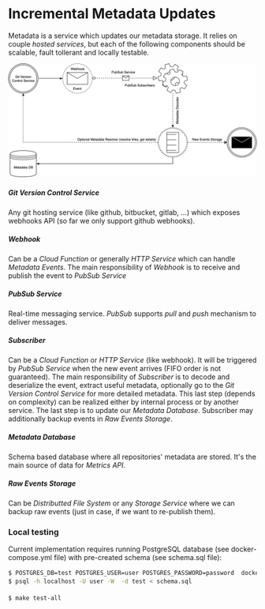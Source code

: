 # Incremental Metadata Updates

Metadata is a service which updates our metadata storage. It relies on couple _hosted services_, but each of the following components should be scalable, fault tollerant and locally testable.

 <img src="architecture.png" name="architecture" width="640"/>

##### Git Version Control Service
Any git hosting service (like github, bitbucket, gitlab, ...) which exposes webhooks API (so far we only support github webhooks).

##### Webhook
Can be a _Cloud Function_ or generally _HTTP Service_ which can handle _Metadata Events_. The main responsibility of _Webhook_ is to receive and publish the event to _PubSub Service_

##### PubSub Service
Real-time messaging service. _PubSub_ supports _pull_ and _push_ mechanism to deliver messages.

##### Subscriber
Can be a _Cloud Function_ or _HTTP Service_ (like webhook). It will be triggered by _PubSub Service_ when the new event arrives (FIFO order is not guaranteed). The main responsibility of _Subscriber_ is to decode and deserialize the event, extract useful metadata, optionally go to the _Git Version Control Service_ for more detailed metadata. This last step (depends on complexity) can be realized either by internal process or by another service. The last step is to update our _Metadata Database_.
Subscriber may additionally backup events in _Raw Events Storage_.

##### Metadata Database
Schema based database where all repositories' metadata are stored. It's the main source of data for _Metrics API_.

##### Raw Events Storage
Can be _Distributted File System_ or any _Storage Service_ where we can backup raw events (just in case, if we want to re-publish them).

### Local testing
Current implementation requires running PostgreSQL database (see docker-compose.yml file) with pre-created schema (see schema.sql file):

```bash
$ POSTGRES_DB=test POSTGRES_USER=user POSTGRES_PASSWORD=password  docker-compose up --no-deps postgres
$ psql -h localhost -U user -W  -d test < schema.sql

$ make test-all
```